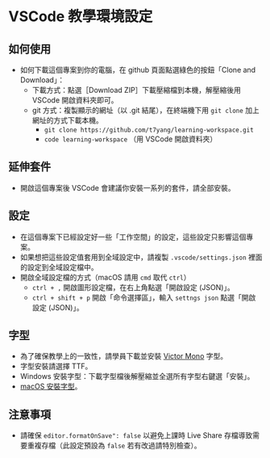 # VSCode 教學環境設定

## 如何使用
- 如何下載這個專案到你的電腦，在 github 頁面點選綠色的按鈕「Clone and Download」：
  - 下載方式：點選［Download ZIP］下載壓縮檔到本機，解壓縮後用 VSCode 開啟資料夾即可。
  - git 方式：複製顯示的網址（以 .git 結尾），在終端機下用 `git clone` 加上網址的方式下載本機。
    - `git clone https://github.com/t7yang/learning-workspace.git`
    - `code learning-workspace` （用 VSCode 開啟資料夾）

## 延伸套件
- 開啟這個專案後 VSCode 會建議你安裝一系列的套件，請全部安裝。

## 設定
- 在這個專案下已經設定好一些「工作空間」的設定，這些設定只影響這個專案。
- 如果想把這些設定值套用到全域設定中，請複製 `.vscode/settings.json` 裡面的設定到全域設定檔中。
- 開啟全域設定檔的方式（macOS 請用 `cmd` 取代 `ctrl`）
  - `ctrl + ,` 開啟圖形設定檔，在右上角點選「開啟設定 (JSON)」。
  - `ctrl + shift + p` 開啟「命令選擇區」，輸入 `settngs json` 點選「開啟設定 (JSON)」。

## 字型
- 為了確保教學上的一致性，請學員下載並安裝 [Victor Mono](https://rubjo.github.io/victor-mono/) 字型。
- 字型安裝請選擇 TTF。
- Windows 安裝字型：下載字型檔後解壓縮並全選所有字型右鍵選「安裝」。
- [macOS 安裝字型](https://support.apple.com/zh-tw/HT201749)。

## 注意事項
- 請確保 `editor.formatOnSave": false` 以避免上課時 Live Share 存檔導致需要重複存檔（此設定預設為 `false` 若有改過請特別檢查）。
